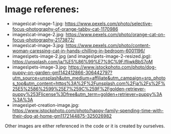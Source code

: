 # Image referenes: 
- images\cat-image-1.jpg: https://www.pexels.com/photo/selective-focus-photography-of-orange-tabby-cat-1170986
- images\cat-image-2.jpg: https://www.pexels.com/photo/orange-cat-on-focus-photography-2173872/
- images\cat-image-3.jpg: https://www.pexels.com/photo/content-woman-caressing-cat-in-hands-chilling-in-bedroom-6001196/
- images\pets-image-2.jpg (and images\pets-image-2-resized.jpg): https://unsplash.com/ja/%E5%86%99%E7%9C%9F/fliwkBbS7oM
- images\pets-image-3.jpg: https://www.istockphoto.com/photo/dog-puppy-on-garden-gm1142412866-306442797?utm_source=unsplash&utm_medium=affiliate&utm_campaign=srp_photos_top&utm_content=https%3A%2F%2Funsplash.com%2Fja%2Fs%2F%25E5%2586%2599%25E7%259C%259F%2Fgolden-retriever-puppy%253Flicense%3Dfree&utm_term=golden+retriever+puppy%3A%3A%3A
- images\pet-creation-image.jpg: https://www.istockphoto.com/photo/happy-family-spending-time-with-their-dog-at-home-gm1172144875-325026982

Other images are either referenced in the code or it is created by ourselves. 
